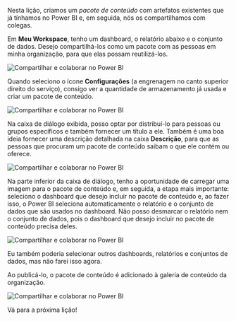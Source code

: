 Nesta lição, criamos um *pacote de conteúdo* com artefatos existentes que já tínhamos no Power BI e, em seguida, nós os compartilhamos com colegas. 

Em **Meu Workspace**, tenho um dashboard, o relatório abaixo e o conjunto de dados. Desejo compartilhá-los como um pacote com as pessoas em minha organização, para que elas possam reutilizá-los.

![Compartilhar e colaborar no Power BI](./media/6-2-create-content-packs/pbi_learn06_02myworkspacenohilite.png)

Quando seleciono o ícone **Configurações** (a engrenagem no canto superior direito do serviço), consigo ver a quantidade de armazenamento já usada e criar um pacote de conteúdo.

![Compartilhar e colaborar no Power BI](./media/6-2-create-content-packs/pbi_learn06_02options.png)

Na caixa de diálogo exibida, posso optar por distribuí-lo para pessoas ou grupos específicos e também fornecer um título a ele. Também é uma boa ideia fornecer uma descrição detalhada na caixa **Descrição**, para que as pessoas que procuram um pacote de conteúdo saibam o que ele contém ou oferece.

![Compartilhar e colaborar no Power BI](./media/6-2-create-content-packs/pbi_learn06_02create_contpktop.png)

Na parte inferior da caixa de diálogo, tenho a oportunidade de carregar uma imagem para o pacote de conteúdo e, em seguida, a etapa mais importante: seleciono o dashboard que desejo incluir no pacote de conteúdo e, ao fazer isso, o Power BI seleciona automaticamente o relatório e o conjunto de dados que são usados no dashboard. Não posso desmarcar o relatório nem o conjunto de dados, pois o dashboard que desejo incluir no pacote de conteúdo precisa deles.

![Compartilhar e colaborar no Power BI](./media/6-2-create-content-packs/pbi_learn06_02create_contpk2ndhalf.png)

Eu também poderia selecionar outros dashboards, relatórios e conjuntos de dados, mas não farei isso agora.

Ao publicá-lo, o pacote de conteúdo é adicionado à galeria de conteúdo da organização.

![Compartilhar e colaborar no Power BI](./media/6-2-create-content-packs/pbi_learn06_02contpksuccess.png)

Vá para a próxima lição!

